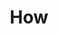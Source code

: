 ---
layout: how
title: How
headline: "Soon, builders can embed decentralized social at a low, predictable cost."
subheadline: "When blockchain technology is applied to the high-volume, low-value transactions of social networks—messages, posts, and likes—the cost quickly overwhelms business models. Yet blockchains can unlock an exciting new era of social networking apps that enable people to interact in a public digital space and retain agency over their data. Frequency changes the way blockchain transactions are priced so blockchain technology can be leveraged for social networking at the scale of network effects." 

---
